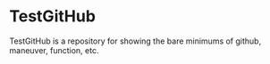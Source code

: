 TestGitHub
==========

TestGitHub is a repository for showing the bare minimums of github, maneuver, function, etc.
